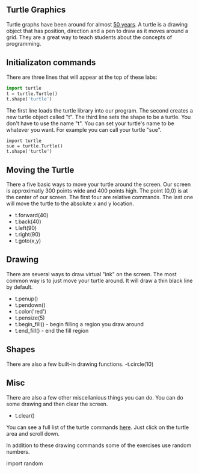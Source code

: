## Turtle Graphics
Turtle graphs have been around for almost [50 years](https://en.wikipedia.org/wiki/Turtle_graphics).  A turtle is a drawing object that has position, direction and a pen to draw as it moves around a grid.  They are a great way to teach students about the concepts of programming.

## Initializaton commands
There are three lines that will appear at the top of these labs:

```python
import turtle
t = turtle.Turtle()
t.shape('turtle')
```
The first line loads the turtle library into our program.  The second creates a new turtle object called "t".  The third line sets the shape to be a turtle.  You don't have to use the name "t".  You can set your turtle's name to be whatever you want.  For example you can call your turtle "sue".

```
import turtle
sue = turtle.Turtle()
t.shape('turtle')
```

## Moving the Turtle
There a five basic ways to move your turtle around the screen.  Our screen is approximatly 300 points wide and 400 points high.  The point (0,0) is at the center of our screen.  The first four are relative commands.  The last one will move the turtle to the absolute x and y location.

- t.forward(40)
- t.back(40)
- t.left(90)
- t.right(90)
- t.goto(x,y)

## Drawing
There are several ways to draw virtual "ink" on the screen.  The most common way is to just move your turtle around.  It will draw a thin black line by default.

- t.penup()
- t.pendown()
- t.color('red')
- t.pensize(5)
- t.begin_fill() - begin filling a region you draw around
- t.end_fill() - end the fill region

## Shapes
There are also a few built-in drawing functions.
-t.circle(10)

## Misc
There are also a few other miscellanious things you can do.  You can do some drawing and then clear the screen.

- t.clear()

You can see a full list of the turtle commands [here](https://trinket.io/docs/python).  Just click on the turtle area and scroll down.

In addition to these drawing commands some of the exercises use random numbers.

import random
